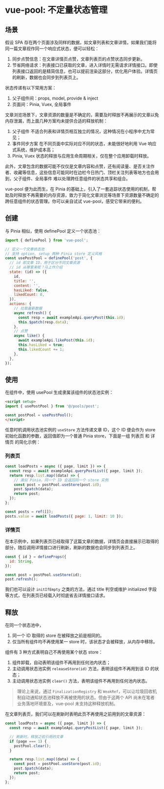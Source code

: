 # vue-pool: 不定量状态管理

## 场景

假设 SPA 存在两个页面涉及同样的数据，如文章列表和文章详情，如果我们能将同一篇文章视作同一个响应式状态，便可以轻松：

1. 同步点赞信息：在文章详情页点赞，文章列表页的点赞状态同步更新。
2. 节省网络请求：列表接口已获取的文章，进入详情时无需请求详情接口。即使列表接口返回的是精简信息，也可以提前渲染这部分，优化用户体验。详情页的刷新，数据也会同步到列表页上。

状态传递有以下常用方案：

1. 父子组件间：props, model, provide & inject
2. 页面间：Pinia, Vuex, 全局事件

文章浏览场景下，文章资源的数量是不确定的，需要及时释放不再展示的文章以免内存泄漏，而上面几种方案均未提供合适的释放机制：

1. 父子组件 不适合列表和详情页相互独立的情况，这种情况在小程序中尤为常见；
2. 事件同步方案 在不同页面中实际对应不同的状态，未能很好地利用 Vue 响应式系统，维护成本高；
3. Pinia, Vuex 状态的释放与应用生命周期相关，仅在整个应用卸载时释放。

此外，文章包含的数据可能不仅仅是文章内容和点赞，还有阅读量、是否关注作者、收藏等信息，这些信息可能同时在边栏今日热门、顶栏关注列表等地方也会用到，父子组件、全局事件 难以处理跨任意组件的状态共享和组合。

vue-pool 便为此而生，在 Pinia 的基础上，引入了一套追踪状态使用的机制，帮助及时释放不再需要的内存资源，致力于简化文章浏览等场景下资源数量不确定的跨任意组件的状态管理。你可以亲自试试 vue-pool，感受它带来的便利。

## 创建

与 Pinia 相似，使用 definePool 定义一个状态池：

```js
import { definePool } from 'vue-pool';

// 定义一个文章状态池
// 支持 option, setup 两种 Pinia store 定义风格
const usePostPool = definePool('post', {
  // id 即文章 ID，用于区分不同文章资源
  // id 从哪里来呢？马上作介绍
  state: (id) => ({
    id,
    title: '',
    content: '',
    hasLiked: false,
    likedCount: 0,
  }),
  actions: {
    // 拉取最新数据
    async refresh() {
      const resp = await exampleApi.queryPost(this.id);
      this.$patch(resp.data);
    },
    // 点赞
    async like() {
      await exampleApi.likePost(this.id);
      this.hasLiked = true;
      this.likedCount += 1;
    },
  },
});
```

## 使用

在组件中，使用 usePool 生成隶属该组件的状态池实例：

```html
<script setup>
import { usePostPool } from '@/pools/post';

const postPool = usePostPool();
</script>
```

任意时机调用状态池实例的 `useStore` 方法传递文章 ID，这个 ID 便会作为 store 初始化函数的参数，返回值即为一个普通 Pinia store，下面是一组 列表页 和 详情页 的简化示例：

### 列表页

```js
const loadPosts = async ({ page, limit }) => {
  const resp = await exampleApi.queryPostList({ page, limit });
  return resp.list.map((data) => {
    // 类似 Pinia，同一个 ID 会返回同一个 store 实例
    const post = postPool.useStore(post.id);
    post.$patch(data);
    return post;
  });
};

const posts = ref([]);
posts.value = await loadPosts({ page: 1, limit: 10 });
```

### 详情页

在本示例中，如果列表页已经取得了这篇文章的数据，详情页会直接展示已取得的部分，随后调用详情接口进行刷新，刷新的数据也会同步到列表页上。

```js
const { id } = defineProps({
  id: String,
});

const post = postPool.useStore(id);
post.refresh();
```

我们也可以设计 `initIfEmpty` 之类的方法，通过 title 判空或维护 initialized 字段等方式，在列表页已经载入时彻底省去详情接口请求。

## 释放

在同一个状态池中，

1. 同一个 ID 取得的 store 在被释放之前是相同的。
2. 仅当所有组件均不再使用某一 store 时，该状态才会被释放，从内存中移除。

组件有 3 种方式表明自己不再使用某个状态 store：

1. 组件卸载，自动表明该组件不再用到任何池内状态；
2. 主动调用状态池实例 `releaseStore(id)` 方法，表明该组件不再用到该 ID 的状态；
3. 主动调用状态池实例 `clear()` 方法，表明该组件不再用到任何池内状态。

> 理论上来说，通过 `FinalizationRegistry` 和 `WeakRef`，可以让垃圾回收机制自动通知状态池释放不再被使用的状态。但由于这两个 API 尚未在笔者业务落地环境普及，vue-pool 未支持这种释放机制。

在文章列表页，我们可以在刷新时表明此页不再使用之前用到的文章资源：

```js
const loadPosts = async ({ page, limit }) => {
  const resp = await exampleApi.queryPostList({ page, limit });

  // 刷新时，释放之前引用的文章
  if (page === 1) {
    postPool.clear();
  }

  return resp.list.map((data) => {
    const post = postPool.useStore(post.id);
    post.$patch(data);
    return post;
  });
};
```
